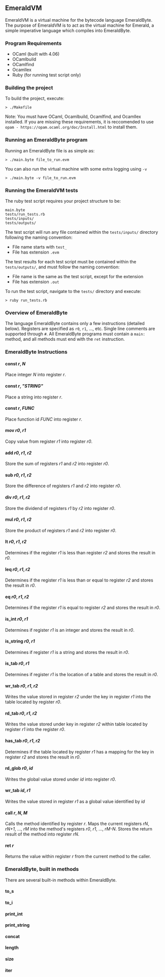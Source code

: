 ## EmeraldVM
EmeraldVM is a virtual machine for the bytecode language EmeraldByte. The purpose of EmeraldVM is to act as the virtual machine for Emerald, a simple imperative language which compiles into EmeraldByte.

### Program Requirements
- OCaml (built with 4.06)
- OCamlbuild
- OCamlfind
- Ocamllex
- Ruby (for running test script only)

### Building the project
To build the project, execute:
```
> ./Makefile
```
Note: You must have OCaml, Ocamlbuild, Ocamlfind, and Ocamllex installed. If you are missing these requirements, it is reccomended to use `opam - https://opam.ocaml.org/doc/Install.html` to install them.

### Running an EmeraldByte program
Running an EmeraldByte file is as simple as:
```
> ./main.byte file_to_run.evm
```
You can also run the virtual machine with some extra logging using `-v`
```
> ./main.byte -v file_to_run.evm
```

### Running the EmeraldVM tests
The ruby test script requires your project structure to be:
```
main.byte
tests/run_tests.rb
tests/inputs/
tests/outputs/
```
The test script will run any file contained within the `tests/inputs/` directory following the naming convention:
- File name starts with `test_`
- File has extension `.evm`

The test results for each test script must be contained within the `tests/outputs/`, and must follow the naming convention:
- File name is the same as the test script, except for the extension
- File has extension `.out`

To run the test script, navigate to the `tests/` directory and execute:
```
> ruby run_tests.rb
```

### Overview of EmeraldByte
The language EmeraldByte contains only a few instructions (detailed below). Registers are specified as `r0`, `r1`, ..., etc. Single line comments are supported through `#`. All EmeraldByte programs must contain a `main:` method, and all methods must end with the `ret` instruction.

### EmeraldByte Instructions

#### const <i>r</i>, <i>N</i>
Place integer <i>N</i> into register <i>r</i>.

#### const <i>r</i>, <i>"STRING"</i>
Place a string into register <i>r</i>.

#### const <i>r</i>, <i>FUNC</i>
Place function id <i>FUNC</i> into register <i>r</i>.

#### mov <i>r0</i>, <i>r1</i>
Copy value from register <i>r1</i> into register <i>r0</i>.

#### add <i>r0</i>, <i>r1</i>, <i>r2</i>
Store the sum of registers <i>r1</i> and <i>r2</i> into register <i>r0</i>.

#### sub <i>r0</i>, <i>r1</i>, <i>r2</i>
Store the difference of registers <i>r1</i> and <i>r2</i> into register <i>r0</i>.

#### div <i>r0</i>, <i>r1</i>, <i>r2</i>
Store the dividend of registers <i>r1</i> by <i>r2</i> into register <i>r0</i>.

#### mul <i>r0</i>, <i>r1</i>, <i>r2</i>
Store the product of registers <i>r1</i> and <i>r2</i> into register <i>r0</i>.

#### lt <i>r0</i>, <i>r1</i>, <i>r2</i>
Determines if the register <i>r1</i> is less than register <i>r2</i> and stores the result in <i>r0</i>.

#### leq <i>r0</i>, <i>r1</i>, <i>r2</i>
Determines if the register <i>r1</i> is less than or equal to register <i>r2</i> and stores the result in <i>r0</i>.

#### eq <i>r0</i>, <i>r1</i>, <i>r2</i>
Determines if the register <i>r1</i> is equal to register <i>r2</i> and stores the result in <i>r0</i>.

#### is_int <i>r0</i>, <i>r1</i>
Determines if register <i>r1</i> is an integer and stores the result in <i>r0</i>.

#### is_string <i>r0</i>, <i>r1</i>
Determines if register <i>r1</i> is a string and stores the result in <i>r0</i>.

#### is_tab <i>r0</i>, <i>r1</i>
Determines if register <i>r1</i> is the location of a table and stores the result in <i>r0</i>.

#### wr_tab <i>r0</i>, <i>r1</i>, <i>r2</i>
Writes the value stored in register <i>r2</i> under the key in register <i>r1</i> into the table located by register <i>r0</i>.

#### rd_tab <i>r0</i>, <i>r1</i>, <i>r2</i>
Writes the value stored under key in register <i>r2</i> within table located by register <i>r1</i> into the register <i>r0</i>.

#### has_tab <i>r0</i>, <i>r1</i>, <i>r2</i>
Determines if the table located by register <i>r1</i> has a mapping for the key in register <i>r2</i> and stores the result in <i>r0</i>.

#### rd_glob <i>r0</i>, <i>id</i>
Writes the global value stored under <i>id</i> into register <i>r0</i>.

#### wr_tab <i>id</i>, <i>r1</i>
Writes the value stored in register <i>r1</i> as a global value identified by <i>id</i>

#### call <i>r</i>, <i>N</i>, <i>M</i>
Calls the method identified by register <i>r</i>. Maps the current registers <i>rN</i>, <i>rN+1</i>, ..., <i>rM</i> into the method's registers <i>r0</i>, <i>r1</i>, ..., <i>rM-N</i>. Stores the return result of the method into register <i>rN</i>.

#### ret <i>r</i>
Returns the value within register <i>r</i> from the current method to the caller.


### EmeraldByte, built in methods
There are several built-in methods within EmeraldByte.

#### to_s

#### to_i

#### print_int

#### print_string

#### concat

#### length

#### size

#### iter



